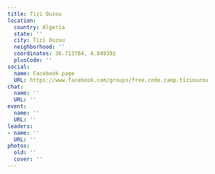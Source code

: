 ```yaml
---
title: Tizi Ouzou
location:
  country: Algeria
  state: ''
  city: Tizi Ouzou
  neighborhood: ''
  coordinates: 36.713784, 4.049392
  plusCode: ''
social:
  name: Facebook page
  URL: https://www.facebook.com/groups/free.code.camp.tiziouzou
chat:
  name: ''
  URL: ''
event:
  name: ''
  URL: ''
leaders:
- name: ''
  URL: ''
photos:
  old: ''
  cover: ''
---
```

